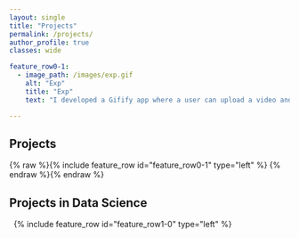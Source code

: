 ```yaml
---
layout: single
title: "Projects"
permalink: /projects/
author_profile: true
classes: wide

feature_row0-1:
  - image_path: /images/exp.gif
    alt: "Exp"
    title: "Exp"
    text: "I developed a Gifify app where a user can upload a video and get it processed into a gif. This is a Flask app deployed to AWS EC2 instance. The user login data is saved into DynamoDB, while the users' uploaded videos and resulting gifs are stored on S3 buckets. The video processing is implemented through a Lambda function (deployed via Docker to ECS)."

---
```


## Projects

{% raw %}{% include feature_row id="feature_row0-1" type="left" %}
<a name="Exp"></a>
{% endraw %}{% endraw %}


## Projects in Data Science

&nbsp;
<a name="Signal-Processing">
{% include feature_row id="feature_row1-0" type="left" %}



